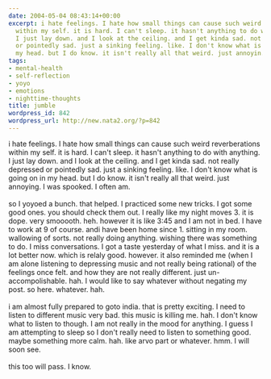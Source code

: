 ```yaml
---
date: 2004-05-04 08:43:14+00:00
excerpt: i hate feelings. I hate how small things can cause such weird reverberations
  within my self. it is hard. I can't sleep. it hasn't anything to do with anything.
  I just lay down. and I look at the ceiling. and I get kinda sad. not really depressed
  or pointedly sad. just a sinking feeling. like. I don't know what is going on in
  my head. but I do know. it isn't really all that weird. just annoyin...
tags:
- mental-health
- self-reflection
- yoyo
- emotions
- nighttime-thoughts
title: jumble
wordpress_id: 842
wordpress_url: http://new.nata2.org/?p=842
---
```


i hate feelings. I hate how small things can cause such weird reverberations within my self. it is hard. I can't sleep. it hasn't anything to do with anything. I just lay down. and I look at the ceiling. and I get kinda sad. not really depressed or pointedly sad. just a sinking feeling. like. I don't know what is going on in my head. but I do know. it isn't really all that weird. just annoying. I was spooked. I often am. <Br><br/>so I yoyoed a bunch. that helped. I practiced some new tricks. I got some good ones. you should check them out. I really like my night moves 3. it is dope. very smooooth. heh. however it is like 3:45 and I am not in bed. I have to work at 9 of course. andi have been home since 1. sitting in my room. wallowing of sorts. not really doing anything. wishing there was something to do. I miss conversations. I got a taste yesterday of what I miss. and it is a lot better now. which is relaly good. however. it also reminded me (when I am alone listening to depressing music and not really being rational) of the feelings once felt. and how they are not really different. just un-accompolishable. hah. I would like to say whatever without negating my post. so here. whatever. hah. <BR><br/>i am almost fully prepared to goto india. that is pretty exciting. I need to listen to different music very bad. this music is killing me. hah. I don't know what to listen to though.  I am not really in the mood for anything. I guess I am attempting to sleep so I don't really need to listen to something good. maybe something more calm. hah. like arvo part or whatever. hmm. I will soon see. <Br><br/>this too will pass. I know.